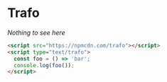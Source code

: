 # Trafo

_Nothing to see here_

```html
<script src="https://npmcdn.com/trafo"></script>
<script type="text/trafo">
  const foo = () => 'bar';
  console.log(foo());
</script>
```
